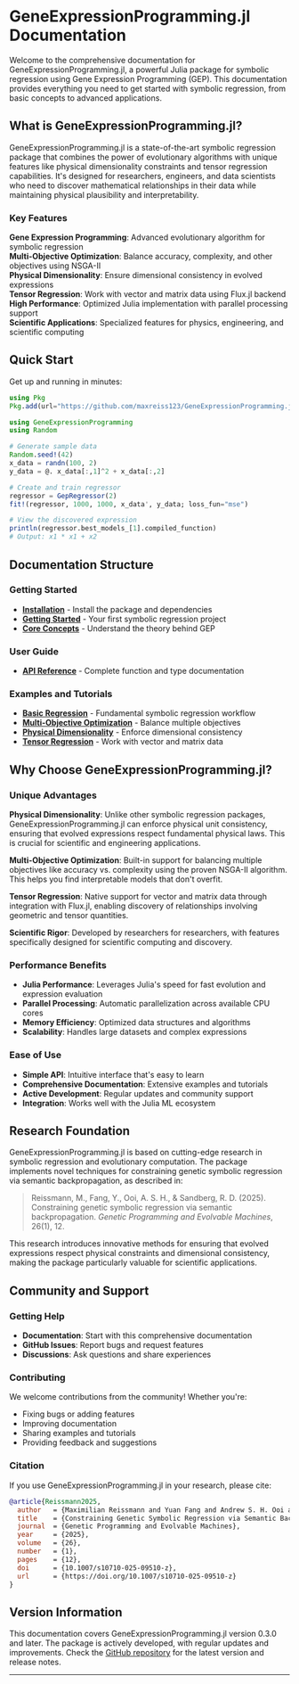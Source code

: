 # GeneExpressionProgramming.jl Documentation

Welcome to the comprehensive documentation for GeneExpressionProgramming.jl, a powerful Julia package for symbolic regression using Gene Expression Programming (GEP). This documentation provides everything you need to get started with symbolic regression, from basic concepts to advanced applications.

## What is GeneExpressionProgramming.jl?

GeneExpressionProgramming.jl is a state-of-the-art symbolic regression package that combines the power of evolutionary algorithms with unique features like physical dimensionality constraints and tensor regression capabilities. It's designed for researchers, engineers, and data scientists who need to discover mathematical relationships in their data while maintaining physical plausibility and interpretability.

### Key Features

**Gene Expression Programming**: Advanced evolutionary algorithm for symbolic regression  
**Multi-Objective Optimization**: Balance accuracy, complexity, and other objectives using NSGA-II  
**Physical Dimensionality**: Ensure dimensional consistency in evolved expressions  
**Tensor Regression**: Work with vector and matrix data using Flux.jl backend  
**High Performance**: Optimized Julia implementation with parallel processing support  
**Scientific Applications**: Specialized features for physics, engineering, and scientific computing  

## Quick Start

Get up and running in minutes:

```julia
using Pkg
Pkg.add(url="https://github.com/maxreiss123/GeneExpressionProgramming.jl.git")

using GeneExpressionProgramming
using Random

# Generate sample data
Random.seed!(42)
x_data = randn(100, 2)
y_data = @. x_data[:,1]^2 + x_data[:,2]

# Create and train regressor
regressor = GepRegressor(2)
fit!(regressor, 1000, 1000, x_data', y_data; loss_fun="mse")

# View the discovered expression
println(regressor.best_models_[1].compiled_function)
# Output: x1 * x1 + x2
```

## Documentation Structure

###  Getting Started
- **[Installation](installation.md)** - Install the package and dependencies
- **[Getting Started](getting-started.md)** - Your first symbolic regression project
- **[Core Concepts](core-concepts.md)** - Understand the theory behind GEP

### User Guide
- **[API Reference](api-reference.md)** - Complete function and type documentation

### Examples and Tutorials
- **[Basic Regression](examples/basic-regression.md)** - Fundamental symbolic regression workflow
- **[Multi-Objective Optimization](examples/multi-objective.md)** - Balance multiple objectives
- **[Physical Dimensionality](examples/physical-dimensions.md)** - Enforce dimensional consistency
- **[Tensor Regression](examples/tensor-regression.md)** - Work with vector and matrix data



## Why Choose GeneExpressionProgramming.jl?

### Unique Advantages

**Physical Dimensionality**: Unlike other symbolic regression packages, GeneExpressionProgramming.jl can enforce physical unit consistency, ensuring that evolved expressions respect fundamental physical laws. This is crucial for scientific and engineering applications.

**Multi-Objective Optimization**: Built-in support for balancing multiple objectives like accuracy vs. complexity using the proven NSGA-II algorithm. This helps you find interpretable models that don't overfit.

**Tensor Regression**: Native support for vector and matrix data through integration with Flux.jl, enabling discovery of relationships involving geometric and tensor quantities.

**Scientific Rigor**: Developed by researchers for researchers, with features specifically designed for scientific computing and discovery.

### Performance Benefits

- **Julia Performance**: Leverages Julia's speed for fast evolution and expression evaluation
- **Parallel Processing**: Automatic parallelization across available CPU cores
- **Memory Efficiency**: Optimized data structures and algorithms
- **Scalability**: Handles large datasets and complex expressions

### Ease of Use

- **Simple API**: Intuitive interface that's easy to learn
- **Comprehensive Documentation**: Extensive examples and tutorials
- **Active Development**: Regular updates and community support
- **Integration**: Works well with the Julia ML ecosystem

## Research Foundation

GeneExpressionProgramming.jl is based on cutting-edge research in symbolic regression and evolutionary computation. The package implements novel techniques for constraining genetic symbolic regression via semantic backpropagation, as described in:

> Reissmann, M., Fang, Y., Ooi, A. S. H., & Sandberg, R. D. (2025). Constraining genetic symbolic regression via semantic backpropagation. *Genetic Programming and Evolvable Machines*, 26(1), 12.

This research introduces innovative methods for ensuring that evolved expressions respect physical constraints and dimensional consistency, making the package particularly valuable for scientific applications.

## Community and Support

### Getting Help

- **Documentation**: Start with this comprehensive documentation
- **GitHub Issues**: Report bugs and request features
- **Discussions**: Ask questions and share experiences


### Contributing

We welcome contributions from the community! Whether you're:
- Fixing bugs or adding features
- Improving documentation
- Sharing examples and tutorials
- Providing feedback and suggestions


### Citation

If you use GeneExpressionProgramming.jl in your research, please cite:

```bibtex
@article{Reissmann2025,
  author   = {Maximilian Reissmann and Yuan Fang and Andrew S. H. Ooi and Richard D. Sandberg},
  title    = {Constraining Genetic Symbolic Regression via Semantic Backpropagation},
  journal  = {Genetic Programming and Evolvable Machines},
  year     = {2025},
  volume   = {26},
  number   = {1},
  pages    = {12},
  doi      = {10.1007/s10710-025-09510-z},
  url      = {https://doi.org/10.1007/s10710-025-09510-z}
}
```


## Version Information

This documentation covers GeneExpressionProgramming.jl version 0.3.0 and later. The package is actively developed, with regular updates and improvements. Check the [GitHub repository](https://github.com/maxreiss123/GeneExpressionProgramming.jl) for the latest version and release notes.


---

